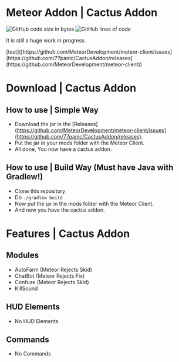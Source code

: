  # Meteor Addon | Cactus Addon

<div>
    <img src="https://img.shields.io/github/languages/code-size/77panic/CactusAddon" alt="GitHub code size in bytes"/>
    <img src="https://img.shields.io/endpoint?url=https://ghloc.vercel.app/api/77panic/CactusAddon/badge?filter=.java$&label=lines%20of%20code&color=blue" alt="GitHub lines of code"/>
</div>

<p>It is still a huge work in progress.</p>
[test]([https://github.com/MeteorDevelopment/meteor-client/issues](https://github.com/77panic/CactusAddon/releases](https://github.com/MeteorDevelopment/meteor-client))

# Download | Cactus Addon

## How to use | Simple Way

- Download the jar in the [Releases](https://github.com/MeteorDevelopment/meteor-client/issues](https://github.com/77panic/CactusAddon/releases).
- Put the jar in your mods folder with the Meteor Client.
- All done, You now have a cactus addon.

## How to use | Build Way (Must have Java with Gradlew!)

- Clone this repository
- Do `./gradlew build`
- Now put the jar in the mods folder with the Meteor Client.
- And now you have the cactus addon.

# Features | Cactus Addon

## Modules

- AutoFarm (Meteor Rejects Skid)
- ChatBot (Meteor Rejects Fix)
- Confuse (Meteor Rejects Skid)
- KillSound

## HUD Elements

- No HUD Elements

## Commands

- No Commands
